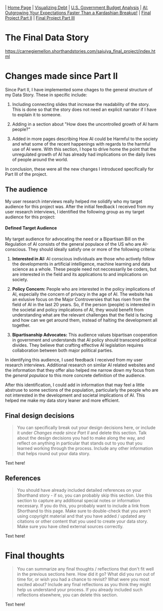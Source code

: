 | [Home Page](https://sajujya.github.io/tswd-portfolio-sajujya/) | [Visualizing Debt](visualizing-government-debt) | [U.S. Government Budget Analysis](critique_by_design) | [AI: Outgrowing Your Expectations Faster Than a Kardashian Breakup!](final-project-part-one) | [Final Project Part II](final-project-part-two) | [Final Project Part III](final-project-part-three)

# The Final Data Story
https://carnegiemellon.shorthandstories.com/sajujya_final_project/index.html

# Changes made since Part II

Since Part II, I have implemented some chages to the general structure of my Data Story. These in specific include:

1. Including connecting slides that increase the readability of the story. This is done so that the story does not need an explicit narrator if I have to explain it to someone.

2. Adding in a section about "How does the uncontrolled growth of AI harm people?"

3. Added in more pages describing How AI could be Harmful to the society and what some of the recent happenings with regards to the harmful use of AI were. With this section, I hope to drive home the point that the unregulated growth of AI has already had implications on the daily lives of people around the world.  

In conclusion, these were all the new changes I introduced specifically for Part III of the project. 

## The audience
My user research interviews really helped me solidify who my target audience for this project was. After the initial feedback I received from my user research interviews, I identified the following group as my target audience for this project: 

#### Defined Target Audience 
My target audience for advocating the need or a Bipartisan Bill on the Regulation of AI consists of the general populace of the US who are AI-conscious. They should ideally satisfy one or more of the following criteria: 

1. **Interested in AI:** AI conscious individuals are those who actively follow the developments in artificial intelligence, machine learning and data science as a whole. These people need not neccessarily be coders, but are interested in the field and its applications to and implications on society. 

2. **Policy Concern:** People who are interested in the policy implications of AI, especially the concern of privacy in the age of AI. The website has an exlusive focus on the Major Controversies that has risen from the field of AI in the last 20 years. So, if the person (people) is interested in the societal and policy implications of AI, they would benefit from understanding what are the relevant challenges that the field is facing and how can we get around them, instead of halting the development all together.

3. **Bipartisanship Advocates:** This audience values bipartisan cooperation in government and understands that AI policy should transcend political divides. They believe that crafting effective AI legislation requires collaboration between both major political parties.

In identifying this audience, I used feedback I received from my user research interviews. Additional research on similar AI related websites and the information that they offer also helped me narrow down my focus from the _general populace_ to this more concrete definition of the audience. 

After this identification, I could add in information that may feel a little abstruse to some sections of the population, particularly the people who are not interested in the development and societal implications of AI. This helped me make my data story leaner and more efficient. 


## Final design decisions
> You can specifically break out your design decisions here, or include it under *Changes made since Part II* and delete this section. Talk about the design decisions you had to make along the way, and reflect on anything in particular that stands out to you that you learned working through the process.  Include any other information that helps round out your data story. 

Text here!

## References
> You should have already included detailed references on your Shorthand story - if so, you can probably skip this section.  Use this section to capture any additional special notes or information necessary.  If you do this, you probably want to include a link from Shorthand to this page. Make sure to double-check that you aren't using copyright material and that you have added / updated any citations or other content that you used to create your data story.  Make sure you have cited external sources correctly. 

Text here!

# Final thoughts
> You can summarize any final thoughts / reflections that don't fit well in the previous sections here.  How did it go?  What did you run out of time for, or wish you had a chance to revisit?  What were you most excited about?  Include any final reflections as you think they might help us understand your process.  If you already included such reflections elsewhere, you can delete this section. 

Text here!
